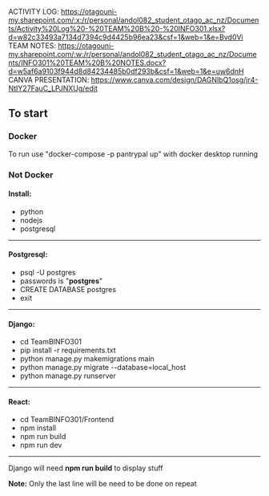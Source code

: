 ACTIVITY LOG: https://otagouni-my.sharepoint.com/:x:/r/personal/andol082_student_otago_ac_nz/Documents/Activity%20Log%20-%20TEAM%20B%20-%20INFO301.xlsx?d=w82c33493a7134d7394c9d4425b96ea23&csf=1&web=1&e=Bvd0Vi
TEAM NOTES:  https://otagouni-my.sharepoint.com/:w:/r/personal/andol082_student_otago_ac_nz/Documents/INFO301%20TEAM%20B%20NOTES.docx?d=w5af6a9103f944d8d84234485b0df293b&csf=1&web=1&e=uw6dnH
CANVA PRESENTATION: https://www.canva.com/design/DAGNIbQ1osg/jr4-NtIY27FauC_LPJNXUg/edit
## To start
### Docker
To run use "docker-compose -p pantrypal up" with docker desktop running
### Not Docker
#### Install:
- python
- nodejs
- postgresql
----
#### Postgresql:
- psql -U postgres 
- passwords is "**postgres**"
- CREATE DATABASE postgres
- exit
----
#### Django:
- cd TeamBINFO301
- pip install -r requirements.txt
- python manage.py makemigrations main
- python manage.py migrate --database=local_host
- python manage.py runserver
----
#### React:
- cd TeamBINFO301/Frontend
- npm install
- npm run build
- npm run dev
----
Django will need **npm run build** to display stuff

**Note:** Only the last line will be need to be done on repeat

